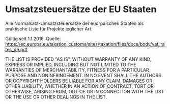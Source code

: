 # Umsatzsteuersätze der EU Staaten

Alle Normalsatz-Umsatzsteuersätze der euorpäischen Staaten 
als praktische Liste für Projekte jeglicher Art.

Gültig seit 1.1.2016.
Quelle: https://ec.europa.eu/taxation_customs/sites/taxation/files/docs/body/vat_rates_de.pdf 


THE LIST IS PROVIDED "AS IS", WITHOUT WARRANTY OF ANY KIND, 
EXPRESS OR IMPLIED, INCLUDING BUT NOT LIMITED TO THE WARRANTIES 
OF MERCHANTABILITY, FITNESS FOR A PARTICULAR PURPOSE AND 
NONINFRINGEMENT. IN NO EVENT SHALL THE AUTHORS OR COPYRIGHT 
HOLDERS BE LIABLE FOR ANY CLAIM, DAMAGES OR OTHER LIABILITY, 
WHETHER IN AN ACTION OF CONTRACT, TORT OR OTHERWISE, ARISING 
FROM, OUT OF OR IN CONNECTION WITH THE LIST OR THE USE OR 
OTHER DEALINGS IN THE LIST.